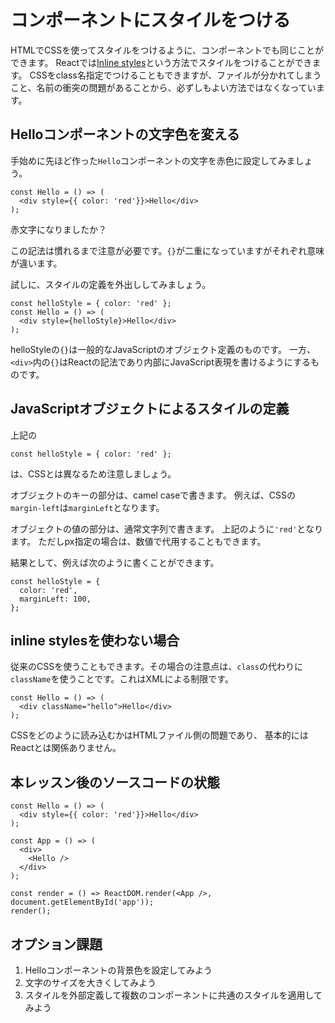 # コンポーネントにスタイルをつける

HTMLでCSSを使ってスタイルをつけるように、コンポーネントでも同じことができます。
Reactでは[Inline styles](https://facebook.github.io/react/tips/inline-styles.html)という方法でスタイルをつけることができます。
CSSをclass名指定でつけることもできますが、ファイルが分かれてしまうこと、名前の衝突の問題があることから、必ずしもよい方法ではなくなっています。

## Helloコンポーネントの文字色を変える

手始めに先ほど作った`Hello`コンポーネントの文字を赤色に設定してみましょう。

```
const Hello = () => (
  <div style={{ color: 'red'}}>Hello</div>
);
```

赤文字になりましたか？

この記法は慣れるまで注意が必要です。`{}`が二重になっていますがそれぞれ意味が違います。

試しに、スタイルの定義を外出ししてみましょう。

```
const helloStyle = { color: 'red' };
const Hello = () => (
  <div style={helloStyle}>Hello</div>
);
```

helloStyleの`{}`は一般的なJavaScriptのオブジェクト定義のものです。
一方、`<div>`内の`{}`はReactの記法であり内部にJavaScript表現を書けるようにするものです。

## JavaScriptオブジェクトによるスタイルの定義

上記の

```
const helloStyle = { color: 'red' };
```

は、CSSとは異なるため注意しましょう。

オブジェクトのキーの部分は、camel caseで書きます。
例えば、CSSの`margin-left`は`marginLeft`となります。

オブジェクトの値の部分は、通常文字列で書きます。
上記のように`'red'`となります。
ただしpx指定の場合は、数値で代用することもできます。

結果として、例えば次のように書くことができます。

```
const helloStyle = {
  color: 'red',
  marginLeft: 100,
};
```

## inline stylesを使わない場合

従来のCSSを使うこともできます。その場合の注意点は、`class`の代わりに`className`を使うことです。これはXMLによる制限です。

```
const Hello = () => (
  <div className="hello">Hello</div>
);
```

CSSをどのように読み込むかはHTMLファイル側の問題であり、
基本的にはReactとは関係ありません。

## 本レッスン後のソースコードの状態

```
const Hello = () => (
  <div style={{ color: 'red'}}>Hello</div>
);

const App = () => (
  <div>
    <Hello />
  </div>
);

const render = () => ReactDOM.render(<App />, document.getElementById('app'));
render();
```

## オプション課題

1. Helloコンポーネントの背景色を設定してみよう
2. 文字のサイズを大きくしてみよう
3. スタイルを外部定義して複数のコンポーネントに共通のスタイルを適用してみよう
